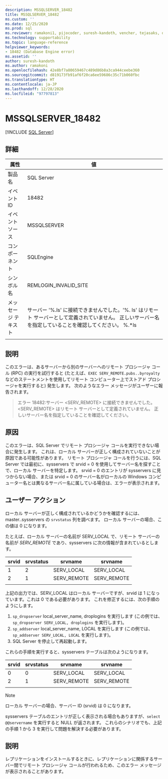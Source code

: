 ```yaml
---
description: MSSQLSERVER_18482
title: MSSQLSERVER_18482
ms.custom: ''
ms.date: 12/25/2020
ms.prod: sql
ms.reviewer: ramakoni1, pijocoder, suresh-kandoth, vencher, tejasaks, docast
ms.technology: supportability
ms.topic: language-reference
helpviewer_keywords:
- 18482 (Database Engine error)
ms.assetid: ''
author: suresh-kandoth
ms.author: ramakoni
ms.openlocfilehash: 42e8bf7a80659467c489d86b8a3ca944ceebe360
ms.sourcegitcommit: d819173fb91af6f20ca6ee59686c35c71b060fbc
ms.translationtype: HT
ms.contentlocale: ja-JP
ms.lasthandoff: 12/28/2020
ms.locfileid: "97797813"
---
```

# <a name="mssqlserver_18482"></a>MSSQLSERVER_18482
 [!INCLUDE [SQL Server](../../includes/applies-to-version/sqlserver.md)]

## <a name="details"></a>詳細

|属性|値|
|---|---|
|製品名|SQL Server|
|イベント ID|18482|
|イベント ソース|MSSQLSERVER|
|コンポーネント|SQLEngine|
|シンボル名|REMLOGIN_INVALID_SITE|
|メッセージ テキスト|サーバー '%.ls' に接続できませんでした。'%. ls' はリモート サーバーとして定義されていません。 正しいサーバー名を指定していることを確認してください。 %.*ls|
||

## <a name="explanation"></a>説明

このエラーは、あるサーバーから別のサーバーへのリモート プロシージャ コール (RPC) の実行を試行すると (たとえば、`EXEC SERV_REMOTE.pubs..byroyalty` などのステートメントを使用してリモート コンピューター上でストアド プロシージャを実行すると) 発生します。 次のようなエラー メッセージがユーザーに報告されます。

> エラー 18482:サーバー \<SERV_REMOTE> に接続できませんでした。\<SERV_REMOTE> はリモート サーバーとして定義されていません。 正しいサーバー名を指定していることを確認してください。

## <a name="cause"></a>原因

このエラーは、SQL Server でリモート プロシージャ コールを実行できない場合に発生します。 これは、ローカル サーバーが正しく構成されていないことが原因である可能性があります。 リモート プロシージャ コールを行うには、SQL Server では最初に、sysservers で srvid = 0 を使用してサーバー名を探すことで、ローカル サーバーを特定します。 srvid = 0 のエントリが sysservers に見つからない場合、または srvid = 0 のサーバー名がローカルの Windows コンピューター名とは異なるサーバー名に属している場合は、エラーが表示されます。

## <a name="user-action"></a>ユーザー アクション

ローカル サーバーが正しく構成されているかどうかを確認するには、master..sysservers の `srvstatus` 列を調べます。 ローカル サーバーの場合、この値は 0 になります。

たとえば、ローカル サーバーの名前が SERV_LOCAL で、リモート サーバーの名前が *SERV_REMOTE* であり、sysservers に次の情報が含まれているとします。

|srvid|srvstatus|srvname|srvname|
|---|---|---|---|
|1|2|SERV_LOCAL|SERV_LOCAL|
|2|1|SERV_REMOTE|SERV_REMOTE|
||||

上記の出力では、SERV_LOCAL はローカル サーバーですが、srvid は 1 になっています。これは 0 である必要があります。 これを修正するには、次の手順のようにします。

1. `sp_dropserver` local_server_name, droplogins を実行します (この例では、`sp_dropserver SERV_LOCAL, droplogins` を実行します)。
1. `sp_addserver` local_server_name, LOCAL を実行します (この例では、`sp_addserver SERV_LOCAL, LOCAL` を実行します)。
1. SQL Server を停止して再起動します。

これらの手順を実行すると、sysservers テーブルは次のようになります。

|srvid|srvstatus|srvname|srvname|
|---|---|---|---|
|0|0|SERV_LOCAL|SERV_LOCAL|
|2|1|SERV_REMOTE|SERV_REMOTE|
||||

> [!NOTE]
> ローカル サーバーの場合、サーバー ID (srvid) は 0 になります。

sysservers テーブルのエントリが正しく表示される場合もありますが、`select @@servername` を実行すると NULL が返されます。 これらのシナリオでも、上記の手順 1 から 3 を実行して問題を解決する必要があります。

## <a name="more-information"></a>説明

レプリケーションをインストールするときに、レプリケーションに関係するサーバー間でリモート プロシージャ コールが行われるため、このエラー メッセージが表示されることがあります。
